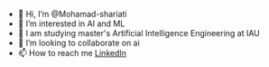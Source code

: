 - 👋 Hi, I’m @Mohamad-shariati
- 👀 I’m interested in AI and ML
- 🌱 I am studying master's Artificial Intelligence Engineering at IAU
- 💞️ I’m looking to collaborate on ai
- 📫 How to reach me [LinkedIn](https://www.linkedin.com/in/muhammadshariati/)

<!---
Mohamad-shariati/Mohamad-shariati is a ✨ special ✨ repository because its `README.md` (this file) appears on your GitHub profile.
You can click the Preview link to take a look at your changes.
--->
